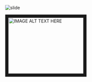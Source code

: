 
![slide](https://docs.google.com/presentation/d/1lDu0Y55zyEVeDQdTs2QqqlYAeGcNTtyP1xWEDBconz0/embed?start=false)

<a href="https://docs.google.com/presentation/d/1lDu0Y55zyEVeDQdTs2QqqlYAeGcNTtyP1xWEDBconz0/embed?start=false" target="_blank"><img src="https://learning.linkedin.com/content/dam/me/learning/blog/2016/article-center-posts/PowerPoint.png" 
alt="IMAGE ALT TEXT HERE" width="240" height="180" border="10" /></a>
